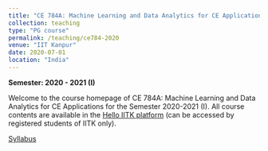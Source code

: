 ```yaml
---
title: "CE 784A: Machine Learning and Data Analytics for CE Applications"
collection: teaching
type: "PG course"
permalink: /teaching/ce784-2020
venue: "IIT Kanpur"
date: 2020-07-01
location: "India"
---
```


**Semester: 2020 - 2021 (I)**

Welcome to the course homepage of CE 784A: Machine Learning and Data Analytics for CE Applications for the Semester 2020-2021 (I). All course contents are available in the <a href="https://hello.iitk.ac.in/course/ce784a" target="_blank">Hello IITK platform</a> (can be accessed by registered students of IITK only).

<a href="https://pranamesh.github.io/files/ce784/ce784-syllabus.pdf" target="_blank">Syllabus</a>
